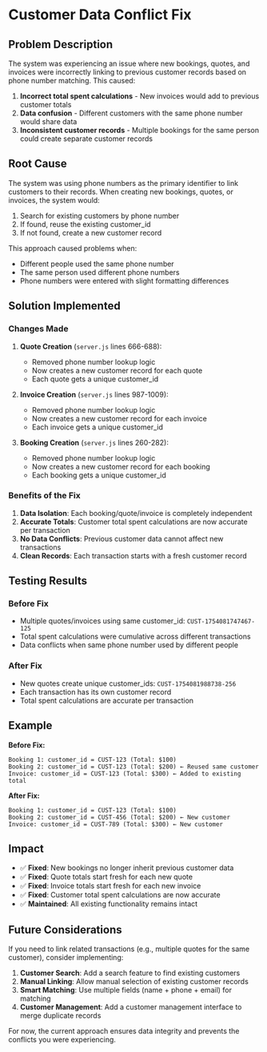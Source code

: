 # Customer Data Conflict Fix

## Problem Description

The system was experiencing an issue where new bookings, quotes, and invoices were incorrectly linking to previous customer records based on phone number matching. This caused:

1. **Incorrect total spent calculations** - New invoices would add to previous customer totals
2. **Data confusion** - Different customers with the same phone number would share data
3. **Inconsistent customer records** - Multiple bookings for the same person could create separate customer records

## Root Cause

The system was using phone numbers as the primary identifier to link customers to their records. When creating new bookings, quotes, or invoices, the system would:

1. Search for existing customers by phone number
2. If found, reuse the existing customer_id
3. If not found, create a new customer record

This approach caused problems when:
- Different people used the same phone number
- The same person used different phone numbers
- Phone numbers were entered with slight formatting differences

## Solution Implemented

### Changes Made

1. **Quote Creation** (`server.js` lines 666-688):
   - Removed phone number lookup logic
   - Now creates a new customer record for each quote
   - Each quote gets a unique customer_id

2. **Invoice Creation** (`server.js` lines 987-1009):
   - Removed phone number lookup logic  
   - Now creates a new customer record for each invoice
   - Each invoice gets a unique customer_id

3. **Booking Creation** (`server.js` lines 260-282):
   - Removed phone number lookup logic
   - Now creates a new customer record for each booking
   - Each booking gets a unique customer_id

### Benefits of the Fix

1. **Data Isolation**: Each booking/quote/invoice is completely independent
2. **Accurate Totals**: Customer total spent calculations are now accurate per transaction
3. **No Data Conflicts**: Previous customer data cannot affect new transactions
4. **Clean Records**: Each transaction starts with a fresh customer record

## Testing Results

### Before Fix
- Multiple quotes/invoices using same customer_id: `CUST-1754081747467-125`
- Total spent calculations were cumulative across different transactions
- Data conflicts when same phone number used by different people

### After Fix
- New quotes create unique customer_ids: `CUST-1754081988738-256`
- Each transaction has its own customer record
- Total spent calculations are accurate per transaction

## Example

**Before Fix:**
```
Booking 1: customer_id = CUST-123 (Total: $100)
Booking 2: customer_id = CUST-123 (Total: $200) ← Reused same customer
Invoice: customer_id = CUST-123 (Total: $300) ← Added to existing total
```

**After Fix:**
```
Booking 1: customer_id = CUST-123 (Total: $100)
Booking 2: customer_id = CUST-456 (Total: $200) ← New customer
Invoice: customer_id = CUST-789 (Total: $300) ← New customer
```

## Impact

- ✅ **Fixed**: New bookings no longer inherit previous customer data
- ✅ **Fixed**: Quote totals start fresh for each new quote
- ✅ **Fixed**: Invoice totals start fresh for each new invoice
- ✅ **Fixed**: Customer total spent calculations are now accurate
- ✅ **Maintained**: All existing functionality remains intact

## Future Considerations

If you need to link related transactions (e.g., multiple quotes for the same customer), consider implementing:

1. **Customer Search**: Add a search feature to find existing customers
2. **Manual Linking**: Allow manual selection of existing customer records
3. **Smart Matching**: Use multiple fields (name + phone + email) for matching
4. **Customer Management**: Add a customer management interface to merge duplicate records

For now, the current approach ensures data integrity and prevents the conflicts you were experiencing. 